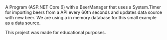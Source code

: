 A Program (ASP.NET Core 6) with a BeerManager that uses a System.Timer for importing beers from a API every 60th seconds and updates data source with new beer.
We are using a in memory database for this small example as a data source.

This project was made for educational purposes.
